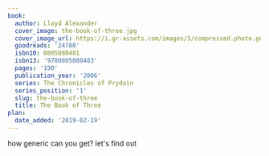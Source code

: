 ```yaml
---
book:
  author: Lloyd Alexander
  cover_image: the-book-of-three.jpg
  cover_image_url: https://i.gr-assets.com/images/S/compressed.photo.goodreads.com/books/1405184012l/24780._SX98_.jpg
  goodreads: '24780'
  isbn10: 0805080481
  isbn13: '9780805080483'
  pages: '190'
  publication_year: '2006'
  series: The Chronicles of Prydain
  series_position: '1'
  slug: the-book-of-three
  title: The Book of Three
plan:
  date_added: '2019-02-19'
---
```


how generic can you get? let's find out
